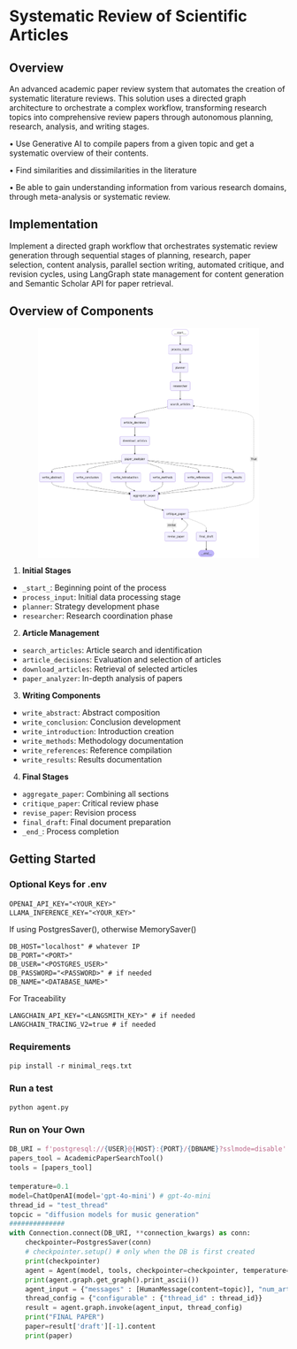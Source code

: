 # Systematic Review of Scientific Articles

## Overview 
An advanced academic paper review system that automates the creation of systematic literature reviews. This solution uses a directed graph architecture to orchestrate a complex workflow, transforming research topics into comprehensive review papers through autonomous planning, research, analysis, and writing stages.

• Use Generative AI to compile papers from a given topic and get a systematic overview of their contents. 

• Find similarities and dissimilarities in the literature

• Be able to gain understanding information from various research domains, through meta-analysis or systematic review. 

## Implementation 
Implement a directed graph workflow that orchestrates systematic review generation through sequential stages of planning, research, paper selection, content analysis, parallel section writing, automated critique, and revision cycles, using LangGraph state management for content generation and Semantic Scholar API for paper retrieval.


## Overview of Components

<img src="assets/systematic_review_graph.png" alt="drawing" width="400" style="display: block; margin-left: auto; margin-right: auto;"/>

1. **Initial Stages**
- `_start_`: Beginning point of the process
- `process_input`: Initial data processing stage
- `planner`: Strategy development phase
- `researcher`: Research coordination phase

2. **Article Management**
- `search_articles`: Article search and identification
- `article_decisions`: Evaluation and selection of articles
- `download_articles`: Retrieval of selected articles
- `paper_analyzer`: In-depth analysis of papers

3. **Writing Components**
- `write_abstract`: Abstract composition
- `write_conclusion`: Conclusion development
- `write_introduction`: Introduction creation
- `write_methods`: Methodology documentation
- `write_references`: Reference compilation
- `write_results`: Results documentation

4. **Final Stages**
- `aggregate_paper`: Combining all sections
- `critique_paper`: Critical review phase
- `revise_paper`: Revision process
- `final_draft`: Final document preparation
- `_end_`: Process completion

## Getting Started

### Optional Keys for .env
```
OPENAI_API_KEY="<YOUR_KEY>"
LLAMA_INFERENCE_KEY="<YOUR_KEY>"
```

If using PostgresSaver(), otherwise MemorySaver()
```
DB_HOST="localhost" # whatever IP
DB_PORT="<PORT>"
DB_USER="<POSTGRES_USER>"
DB_PASSWORD="<PASSWORD>" # if needed
DB_NAME="<DATABASE_NAME>"
```

For Traceability
```
LANGCHAIN_API_KEY="<LANGSMITH_KEY>" # if needed
LANGCHAIN_TRACING_V2=true # if needed
```

### Requirements
```
pip install -r minimal_reqs.txt
```

### Run a test
```
python agent.py
```

### Run on Your Own
```python
DB_URI = f'postgresql://{USER}@{HOST}:{PORT}/{DBNAME}?sslmode=disable'
papers_tool = AcademicPaperSearchTool()
tools = [papers_tool]

temperature=0.1
model=ChatOpenAI(model='gpt-4o-mini') # gpt-4o-mini
thread_id = "test_thread"
topcic = "diffusion models for music generation"
##############
with Connection.connect(DB_URI, **connection_kwargs) as conn:
    checkpointer=PostgresSaver(conn)
    # checkpointer.setup() # only when the DB is first created
    print(checkpointer)
    agent = Agent(model, tools, checkpointer=checkpointer, temperature=temperature)
    print(agent.graph.get_graph().print_ascii())
    agent_input = {"messages" : [HumanMessage(content=topic)], "num_articles" : 8}
    thread_config = {"configurable" : {"thread_id" : thread_id}}
    result = agent.graph.invoke(agent_input, thread_config)
    print("FINAL PAPER")
    paper=result['draft'][-1].content
    print(paper)
```